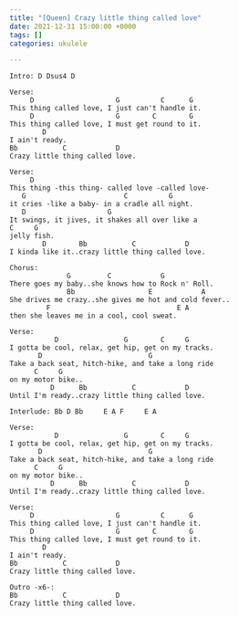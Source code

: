 ```yaml
---
title: "[Queen] Crazy little thing called love"
date: 2021-12-31 15:00:00 +0000
tags: []
categories: ukulele

---
```

    Intro: D Dsus4 D
    
    Verse:
         D                    G          C      G
    This thing called love, I just can't handle it.
         D                    G        C        G
    This thing called love, I must get round to it.
            D
    I ain't ready.
    Bb           C            D
    Crazy little thing called love.
    
    Verse:
         D
    This thing -this thing- called love -called love-
       G                        C          G
    it cries -like a baby- in a cradle all night.
       D                    G           
    It swings, it jives, it shakes all over like a 
    C     G
    jelly fish.
            D        Bb           C            D
    I kinda like it..crazy little thing called love.
    
    Chorus:
                  G         C            G
    There goes my baby..she knows how to Rock n' Roll.
                  Bb                  E            A
    She drives me crazy..she gives me hot and cold fever..
             F                               E A
    then she leaves me in a cool, cool sweat.
    
    Verse:
               D                G        C     G
    I gotta be cool, relax, get hip, get on my tracks.
           D                          G
    Take a back seat, hitch-hike, and take a long ride 
          C     G
    on my motor bike..
              D      Bb           C            D
    Until I'm ready..crazy little thing called love.
    
    Interlude: Bb D Bb     E A F     E A
    
    Verse:
               D                G        C     G
    I gotta be cool, relax, get hip, get on my tracks.
           D                          G
    Take a back seat, hitch-hike, and take a long ride 
          C     G
    on my motor bike..
              D      Bb           C            D
    Until I'm ready..crazy little thing called love.
    
    Verse:
         D                    G          C      G
    This thing called love, I just can't handle it.
         D                    G        C        G
    This thing called love, I must get round to it.
            D
    I ain't ready.
    Bb           C            D
    Crazy little thing called love.
    
    Outro -x6-:
    Bb           C            D
    Crazy little thing called love.